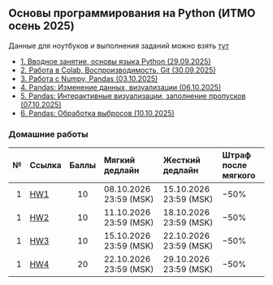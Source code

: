 ## Основы программирования на Python (ИТМО осень 2025)

Данные для ноутбуков и выполнения заданий можно взять [тут](https://disk.yandex.ru/d/-rPwF6_K4-NIfA)

- [1. Вводное занятие, основы языка Python (29.09.2025)](Lectures/Lecture%201)
- [2. Работа в Colab, Воспроизводимость, Git (30.09.2025)](Lectures/Lecture%202)
- [3. Работа c Numpy, Pandas (03.10.2025)](Lectures/Lecture%203)
- [4. Pandas: Изменение данных, визуализации (06.10.2025)](Lectures/Lecture%204)
- [5. Pandas: Интерактивные визуализации, заполнение пропусков (07.10.2025)](Lectures/Lecture%205)
- [6. Pandas: Обработка выбросов (10.10.2025)](Lectures/Lecture%206)

### Домашние работы


| № | Ссылка | Баллы | Мягкий дедлайн | Жесткий дедлайн | Штраф после мягкого |
|---:|:------|:-----:|:---------------|:----------------|:--------------------|
| 1 | [HW1](Homeworks/itmo_ai_minor_python_course_hw1.md) | 10 | 08.10.2026 23:59 (MSK) | 15.10.2026 23:59 (MSK) | −50% |
| 1 | [HW2](Homeworks/itmo_ai_minor_python_course_hw2.md) | 10 | 11.10.2026 23:59 (MSK) | 18.10.2026 23:59 (MSK) | −50% |
| 1 | [HW3](Homeworks/itmo_ai_minor_python_course_hw3.md) | 10 | 15.10.2026 23:59 (MSK) | 22.10.2026 23:59 (MSK) | −50% |
| 1 | [HW4](Homeworks/itmo_ai_minor_python_course_hw4.md) | 20 | 22.10.2026 23:59 (MSK) | 29.10.2026 23:59 (MSK) | −50% |
